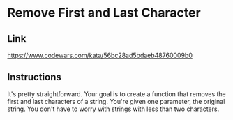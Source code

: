 # Remove First and Last Character

## Link

https://www.codewars.com/kata/56bc28ad5bdaeb48760009b0

## Instructions

It's pretty straightforward. Your goal is to create a function that removes the first and last characters of a string. You're given one parameter, the original string. You don't have to worry with strings with less than two characters.

